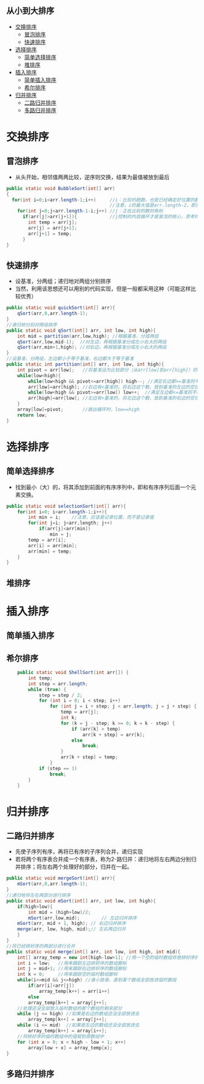 <h2>从小到大排序</h2>

<!-- GFM-TOC -->
* [交换排序](#交换排序)
  * [冒泡排序](#冒泡排序)
  * [快速排序](#快速排序)
* [选择排序](#选择排序)
  * [简单选择排序](#简单选择排序)
  * [堆排序](#堆排序)
* [插入排序](#插入排序)
  * [简单插入排序](#简单插入排序)
  * [希尔排序](#希尔排序)
* [归并排序](#归并排序)
  * [二路归并排序](#二路归并排序)
  * [多路归并排序](#多路归并排序)
<!-- GFM-TOC -->



# 交换排序
## 冒泡排序
- 从头开始，相邻值两两比较，逆序则交换，结果为最值被放到最后
```java
public static void BubbleSort(int[] arr)
{
  for(int i=0;i<arr.length-1;i++)     //i：比较的趟数，也是已经确定好位置的数字的个数
                                      //注意，i的最大值是arr.length-2，即只需要确定arr.length-1个数的位置
    for(int j=0;j<arr.length-1-i;j++) //j：正在比较的数的角标
      if(arr[j]>arr[j+1]){            //j控制的内层循环才是冒泡的核心，思考时，应该先想内循环再想外循环
        int temp = arr[j];  
        arr[j] = arr[j+1];
        arr[j+1] = temp;
      }
}
```
## 快速排序
- 设基准，分两组；递归地对两组分别排序
- 当然，利用该思想还可以用别的代码实现，但是一般都采用这种（可能这样比较优秀）
```java
public static void quickSort(int[] arr){
    qSort(arr,0,arr.length-1);
}
//递归地分别对两组排序
public static void qSort(int[] arr, int low, int high){
    int mid = partition(arr,low,high); //根据基准，分成两组
    qSort(arr,low,mid-1);  //对左边，再根据基准分成左小右大的两组
    qSort(arr,min+1,high); //对右边，再根据基准分成左小右大的两组
}
//设基准，分两组，左边都小于等于基准，右边都大于等于基准
public static int partition(int[] arr, int low, int high){
    int pivot = arr[low];   //将基准设为比较部分（从arr[low]到arr[high]）的第一个数，同时arr[low]的位置可以认为是空，因为其值已经被记录在pivot中
    while(low<high){  
        while(low<high && pivot<=arr[high]) high--; //满足右边都>=基准则不动
        arr[low]=arr[high]; //右边有<基准的，将右边这个数，放到基准的左边的空位置,同时，此时的arr[high]的位置可以被任意占用，因为其值已经被记录在arr[low]中
        while(low<high && pivot>=arr[low]) low++;  //满足左边都<=基准则不动
        arr[high]=arr[low]; //左边有>基准的，将左边这个数，放到基准的右边的空位置,同时，此时的arr[low]的位置可以被任意占用，因为其值已经被记录在arr[high]中
    }
    array[low]=pivot;       //跳出循环时，low==high
    return low;
}
```
# 选择排序
## 简单选择排序
- 找到最小（大）的，将其添加到前面的有序序列中，即和有序序列后面一个元素交换。
```java
public static void selectionSort(int[] arr){	
	for(int i=0; i<arr.length-1;i++){
		int min = i;    //注意，应该是记录位置，而不是记录值
		for(int j=i; j<arr,length; j++)
			if(arr[j]<arr[min])
				min = j;
		temp = arr[i];
		arr[i] = arr[min];
		arr[min] = temp;		
	}
}
```
## 堆排序
# 插入排序
## 简单插入排序
## 希尔排序
```java
    public static void ShellSort(int arr[]) {
        int temp;
        int step = arr.length;
        while (true) {
            step = step / 2;
            for (int i = 0; i < step; i++)
                for (int j = i + step; j < arr.length; j = j + step) {
                    temp = arr[j];
                    int k;
                    for (k = j - step; k >= 0; k = k - step) {
                        if (arr[k] > temp)
                            arr[k + step] = arr[k];
                        else
                            break;
                    }
                    arr[k + step] = temp;
                }
            if (step == 1)
                break;
        }
    }
```
# 归并排序
## 二路归并排序
- 先使子序列有序，再将已有序的子序列合并，递归实现
- 若将两个有序表合并成一个有序表，称为2-路归并：递归地将左右两边分别归并排序；将左右两个处理好的部分，归并在一起。
```java
public static void mergeSort(int[] arr){
    mSort(arr,0,arr.length-1);
}
//递归地将左右两部分进行排序
public static void mSort(int[] arr, int low, int high){
    if(high>low){
    	int mid = (high+low)/2;
        mSort(arr,low,mid);        // 左边归并排序
	mSort(arr, mid + 1, high); // 右边归并排序
	merge(arr, low, high, mid);// 左右两边归并
    }
}
//将已经排好序的两部分进行合并
public static void merge(int[] arr, int low, int high, int mid){
    int[] array_temp = new int[high-low+1]; //用一个空的临时数组存放排好序的部分
    int i = low;   //用来跟踪左边排好序的数组脚标
    int j = mid+1; //用来跟踪右边排好序的数组脚标
    int k = 0;     //用来跟踪空的临时数组脚标
    while(i<=mid && j<=high) //谁小放谁，直到某个数组全部放进临时数组
        if(arr[i]<arr[j])
            array_temp[k++] = arr[i++]
        else
	    array_temp[k++] = array[j++];
	//处理还没全部放入临时数组的那个数组的剩余部分
	while (j <= high) //如果是右边的数组还没全部放进去
	    array_temp[k++] = array[j++];
	while (i <= mid)  //如果是左边的数组还没全部放进去
	    array_temp[k++] = array[i++];
	//将排好序的临时数组中的值赋到原数组中
	for (int x = 0; x < high - low + 1; x++)
	    array[low + x] = array_temp[x];
}
```

## 多路归并排序
